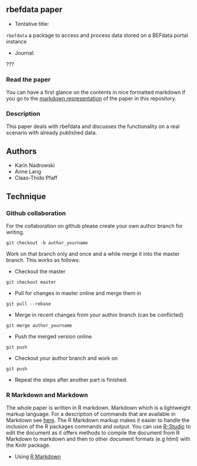 ## rbefdata paper

* Tentative title:

`rbefdata` a package to access and process data stored on a BEFdata portal instance

* Journal:

???

### Read the paper

You can have a first glance on the contents in nice formatted markdown if you go
to the [markdown representation](paper/rbefdata.md) of the paper in this repository.

### Description

This paper deals with rbefdata and discusses the functionality on a real
scenario with already published data.

## Authors

* Karin Nadrowski
* Anne Lang
* Claas-Thido Pfaff

## Technique

### Github collaboration

For the collaboration on github please create your own author branch for writing.

```
git checkout -b author_yourname
```

Work on that branch only and once and a while merge it into the master branch. This works
as follows:

* Checkout the master

```
git checkout master
```

* Pull for changes in master online and merge them in

```
git pull --rebase
```

* Merge in recent changes from your author branch (can be conflicted)

```
git merge author_yourname
```

* Push the merged version online

```
git push
```

* Checkout your author branch and work on

```
git push
```

* Repeat the steps after another part is finished.


### R Markdown and Markdown

The whole paper is written in R markdown. Markdown which is a lightweight
markup language. For a description of commands that are available in Markdown
see [here](http://markdown.de/syntax/). The R Markdown markup makes it easier
to handle the inclusion of the R packages commands and output. You can use
[R-Studio](http://www.rstudio.com/) to edit the document as it offers methods
to compile the document from R Markdown to markdown and then to other document
formats (e.g html) with the Knitr package.

* Using [R Markdown](http://www.rstudio.com/ide/docs/authoring/using_markdown)
